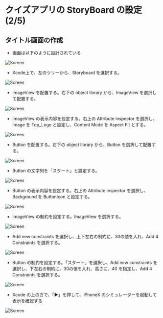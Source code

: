 # クイズアプリの StoryBoard の設定(2/5)

## タイトル画面の作成

- 画面は以下のように設計されている

![Screen](../PNG/doc02-02-19.png)

- Xcode上で、左のツリーから、Storyboard を選択する。

![Screen](../PNG/doc01-01-05.png)

- ImageView を配置する。右下の object library から、ImageView を選択して配置する。

![Screen](../PNG/doc02-02-20.png)

- ImageView の表示内容を設定する。右上の Attribute inspector を選択し、Image を Top_Logo と設定し、Content Mode を Aspect Fit とする。

![Screen](../PNG/doc02-02-21.png)

- Button を配置する。右下の object library から、Button を選択して配置する。

![Screen](../PNG/doc02-02-22.png)

- Button の文字列を「スタート」と設定する。

![Screen](../PNG/doc02-02-23.png)

- Button の表示内容を設定する。右上の Attribute inspector を選択し、Background を ButtonIcon と設定する。 

![Screen](../PNG/doc02-02-24.png)

- ImageView の制約を設定する。ImageView を選択する。

![Screen](../PNG/doc02-02-25.png)

- Add new constraints を選択し、上下左右の制約に、30の値を入れ、Add 4 Constraints を選択する。

![Screen](../PNG/doc02-02-26.png)

- Button の制約を設定する。「スタート」を選択し、Add new constraints を選択し、下左右の制約に、30の値を入れ、高さに、40 を指定し、Add 4 Constraints を選択する。

![Screen](../PNG/doc02-02-27.png)

- Xcode の上の方で、「▶」を押して、iPhoneX のシミュレーターを起動して表示を確認する

![Screen](../PNG/doc02-02-28.png)
